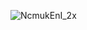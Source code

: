 
![NcmukEnI_2x](https://user-images.githubusercontent.com/94896705/203574339-6e4d221d-0374-436c-a361-58abb8fc7ff7.png)
